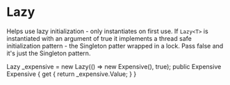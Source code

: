 # Lazy<T>

Helps use lazy initialization - only instantiates on first use. If `Lazy<T>` is instantiated with an argument of true it implements a thread safe initialization pattern - the Singleton patter wrapped in a lock. Pass false and it's just the Singleton pattern.


Lazy<Expensive> _expensive = new Lazy<Expensive>(() => new Expensive(), true);
public Expensive Expensive
{
    get
    {
        return _expensive.Value;
    }
}

<!--stackedit_data:
eyJoaXN0b3J5IjpbLTE2ODM0NDI5NzhdfQ==
-->